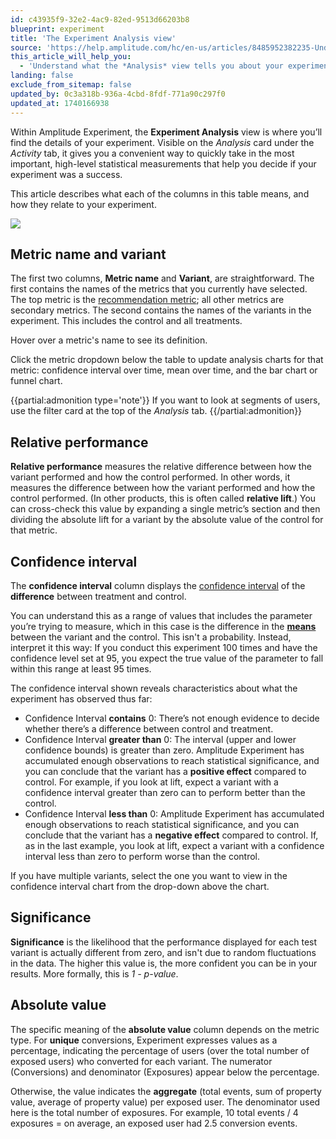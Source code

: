 ```yaml
---
id: c43935f9-32e2-4ac9-82ed-9513d66203b8
blueprint: experiment
title: 'The Experiment Analysis view'
source: 'https://help.amplitude.com/hc/en-us/articles/8485952382235-Understand-the-Experiment-Analysis-view'
this_article_will_help_you:
  - 'Understand what the *Analysis* view tells you about your experiment, and how to access it'
landing: false
exclude_from_sitemap: false
updated_by: 0c3a318b-936a-4cbd-8fdf-771a90c297f0
updated_at: 1740166938
---
```

Within Amplitude Experiment, the **Experiment Analysis** view is where you’ll find the details of your experiment. Visible on the *Analysis* card under the *Activity* tab, it gives you a convenient way to quickly take in the most important, high-level statistical measurements that help you decide if your experiment was a success.

This article describes what each of the columns in this table means, and how they relate to your experiment.

![](statamic://asset::help_center_conversions::experiment/exp-analysis.png)

## Metric name and variant

The first two columns, **Metric name** and **Variant**, are straightforward. The first contains the names of the metrics that you currently have selected. The top metric is the [recommendation metric](/docs/feature-experiment/key-terms); all other metrics are secondary metrics. The second contains the names of the variants in the experiment. This includes the control and all treatments.

Hover over a metric's name to see its definition. 

Click the metric dropdown below the table to update analysis charts for that metric: confidence interval over time, mean over time, and the bar chart or funnel chart.

{{partial:admonition type='note'}}
If you want to look at segments of users, use the filter card at the top of the *Analysis* tab.
{{/partial:admonition}}

## Relative performance

**Relative performance** measures the relative difference between how the variant performed and how the control performed. In other words, it measures the difference between how the variant performed and how the control performed. (In other products, this is often called **relative lift**.) You can cross-check this value by expanding a single metric’s section and then dividing the absolute lift for a variant by the absolute value of the control for that metric.

## Confidence interval

The **confidence interval** column displays the [confidence interval](https://en.wikipedia.org/wiki/Confidence_interval) of the **difference** between treatment and control.  

You can understand this as a range of values that includes the parameter you’re trying to measure, which in this case is the difference in the [**means**](https://en.wikipedia.org/wiki/Arithmetic_mean) between the variant and the control. This isn't a probability. Instead, interpret it this way: If you conduct this experiment 100 times and have the confidence level set at 95, you expect the true value of the parameter to fall within this range at least 95 times.

The confidence interval shown reveals characteristics about what the experiment has observed thus far:

* Confidence Interval **contains** 0: There’s not enough evidence to decide whether there’s a difference between control and treatment.
* Confidence Interval **greater than** 0: The interval (upper and lower confidence bounds) is greater than zero. Amplitude Experiment has accumulated enough observations to reach statistical significance, and you can conclude that the variant has a **positive effect** compared to control. For example, if you look at lift, expect a variant with a confidence interval greater than zero can to perform better than the control.
* Confidence Interval **less than** 0: Amplitude Experiment has accumulated enough observations to reach statistical significance, and you can conclude that the variant has a **negative effect** compared to control. If, as in the last example, you look at lift, expect a variant with a confidence interval less than zero to perform worse than the control.

If you have multiple variants, select the one you want to view in the confidence interval chart from the drop-down above the chart.

## Significance

**Significance** is the likelihood that the performance displayed for each test variant is actually different from zero, and isn't due to random fluctuations in the data. The higher this value is, the more confident you can be in your results. More formally, this is *1 - p-value*.

## Absolute value

The specific meaning of the **absolute value** column depends on the metric type. For **unique** conversions, Experiment expresses values as a percentage, indicating the percentage of users (over the total number of exposed users) who converted for each variant. The numerator (Conversions) and denominator (Exposures) appear below the percentage. 

Otherwise, the value indicates the **aggregate** (total events, sum of property value, average of property value) per exposed user. The denominator used here is the total number of exposures. For example, 10 total events / 4 exposures = on average, an exposed user had 2.5 conversion events.

